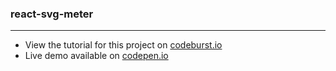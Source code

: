 ### react-svg-meter
---
* View the tutorial for this project on [codeburst.io](https://#)
* Live demo available on [codepen.io](https://codepen.io/bmorelli25/pen/OgevxO)
